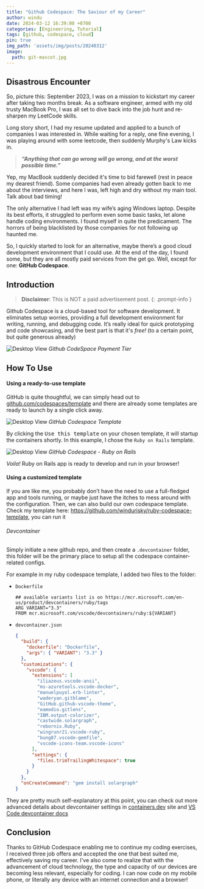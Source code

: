 ```yaml
---
title: "Github Codespace: The Saviour of my Career"
author: windu
date: 2024-03-12 16:39:00 +0700
categories: [Engineering, Tutorial]
tags: [github, codespace, cloud]
pin: true
img_path: 'assets/img/posts/20240312'
image:
  path: git-mascot.jpg
---
```


## Disastrous Encounter

So, picture this: September 2023, I was on a mission to kickstart my career after taking two months break. As a software engineer, armed with my old trusty MacBook Pro, I was all set to dive back into the job hunt and re-sharpen my LeetCode skills.

Long story short, I had my resume updated and applied to a bunch of companies I was interested in. While waiting for a reply, one fine evening, I was playing around with some leetcode, then suddenly Murphy's Law kicks in.

> ***“Anything that can go wrong will go wrong, and at the worst possible time.”***

Yep, my MacBook suddenly decided it's time to bid farewell (rest in peace my dearest friend). Some companies had even already gotten back to me about the interviews, and here I was, left high and dry without my main tool. Talk about bad timing!

The only alternative I had left was my wife’s aging Windows laptop. Despite its best efforts, it struggled to perform even some basic tasks, let alone handle coding environments. I found myself in quite the predicament. The horrors of being blacklisted by those companies for not following up haunted me.

So, I quickly started to look for an alternative, maybe there’s a good cloud development environment that I could use. At the end of the day, I found some, but they are all mostly paid services from the get go. Well, except for one: **GitHub Codespace**.

## Introduction

> **Disclaimer**: This is NOT a paid advertisement post.
{: .prompt-info }

Github Codespace is a cloud-based tool for software development. It eliminates setup worries, providing a full development environment for writing, running, and debugging code. It’s really ideal for quick prototyping and code showcasing, and the best part is that it's *free!* (to a certain point, but quite generous already)

![Desktop View](github-codespace-payment-tier.png)
_Github CodeSpace Payment Tier_

## How To Use

#### Using a ready-to-use template

GitHub is quite thoughtful, we can simply head out to [github.com/codespaces/template](http://github.com/codespaces/template) and there are already some templates are ready to launch by a single click away.

![Desktop View](github-codespace-template.png)
_GitHub Codespace Template_

By clicking the <kbd>Use this template</kbd> on your chosen template, it will startup the containers shortly. In this example, I chose the `Ruby on Rails` template.

![Desktop View](rails-codespace.jpeg)
_GitHub Codespace - Ruby on Rails_

*Voila!* Ruby on Rails app is ready to develop and run in your browser!

#### Using a customized template

If you are like me, you probably don’t have the need to use a full-fledged app and tools running, or maybe just have the itches to mess around with the configuration. Then, we can also build our own codespace template. Check my template here: https://github.com/windurisky/ruby-codespace-template, you can run it

###### Devcontainer

Simply initiate a new github repo, and then create a `.devcontainer` folder, this folder will be the primary place to setup all the codespace container-related configs.

For example in my ruby codespace template, I added two files to the folder:

- `Dockerfile`

    ```docker
    ## available variants list is on https://mcr.microsoft.com/en-us/product/devcontainers/ruby/tags
    ARG VARIANT="3.3"
    FROM mcr.microsoft.com/vscode/devcontainers/ruby:${VARIANT}
    ```

- `devcontainer.json`

    ```json
    {
      "build": {
        "dockerfile": "Dockerfile",
        "args": { "VARIANT": "3.3" }
      },
      "customizations": {
        "vscode": {
          "extensions": [
            "iliazeus.vscode-ansi",
            "ms-azuretools.vscode-docker",
            "manuelpuyol.erb-linter",
            "waderyan.gitblame",
            "GitHub.github-vscode-theme",
            "eamodio.gitlens",
            "IBM.output-colorizer",
            "castwide.solargraph",
            "rebornix.Ruby",
            "wingrunr21.vscode-ruby",
            "bung87.vscode-gemfile",
            "vscode-icons-team.vscode-icons"
          ],
          "settings": {
            "files.trimTrailingWhitespace": true
          }
        }
      },
      "onCreateCommand": "gem install solargraph"
    }
    ```


They are pretty much self-explanatory at this point, you can check out more advanced details about devcontainer settings in [containers.dev](https://containers.dev/) site and [VS Code devcontainer docs](https://code.visualstudio.com/docs/devcontainers/create-dev-container)

## Conclusion

Thanks to GitHub Codespace enabling me to continue my coding exercises, I received three job offers and accepted the one that best suited me, effectively saving my career. I've also come to realize that with the advancement of cloud technology, the type and capacity of our devices are becoming less relevant, especially for coding. I can now code on my mobile phone, or literally any device with an internet connection and a browser!